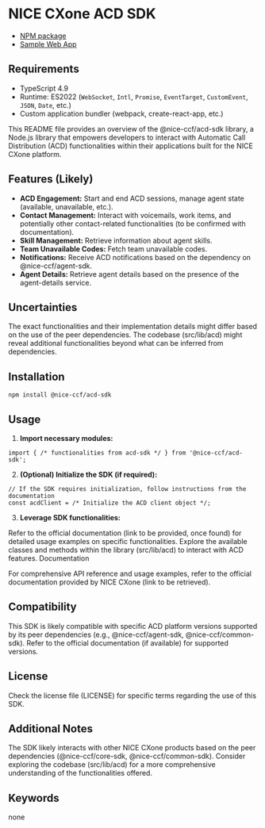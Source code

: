 # NICE CXone ACD SDK

*  [NPM package](https://www.npmjs.com/package/@nice-ccf/acd-sdk)
*  [Sample Web App](https://github.com/nice-cxone/webapp-acd-cxagent-sdk-consumer)

## Requirements
*  TypeScript 4.9
*  Runtime: ES2022 (`WebSocket`, `Intl`, `Promise`, `EventTarget`, `CustomEvent`, `JSON`, `Date`, etc.)
*  Custom application bundler (webpack, create-react-app, etc.)


This README file provides an overview of the @nice-ccf/acd-sdk library, a Node.js library that empowers developers to interact with Automatic Call Distribution (ACD) functionalities within their applications built for the NICE CXone platform.

## Features (Likely)

* **ACD Engagement:** Start and end ACD sessions, manage agent state (available, unavailable, etc.).
* **Contact Management:** Interact with voicemails, work items, and potentially other contact-related functionalities (to be confirmed with documentation).
* **Skill Management:** Retrieve information about agent skills.
* **Team Unavailable Codes:** Fetch team unavailable codes.
* **Notifications:** Receive ACD notifications based on the dependency on @nice-ccf/agent-sdk.
* **Agent Details:** Retrieve agent details based on the presence of the agent-details service.

## Uncertainties

The exact functionalities and their implementation details might differ based on the use of the peer dependencies.
The codebase (src/lib/acd) might reveal additional functionalities beyond what can be inferred from dependencies.

## Installation

```
npm install @nice-ccf/acd-sdk
```

## Usage

1. **Import necessary modules:**
```
import { /* functionalities from acd-sdk */ } from '@nice-ccf/acd-sdk';
```
2. **(Optional) Initialize the SDK (if required):**

```
// If the SDK requires initialization, follow instructions from the documentation
const acdClient = /* Initialize the ACD client object */;
```

3. **Leverage SDK functionalities:**

Refer to the official documentation (link to be provided, once found) for detailed usage examples on specific functionalities.
Explore the available classes and methods within the library (src/lib/acd) to interact with ACD features.
Documentation

For comprehensive API reference and usage examples, refer to the official documentation provided by NICE CXone (link to be retrieved).

## Compatibility

This SDK is likely compatible with specific ACD platform versions supported by its peer dependencies (e.g., @nice-ccf/agent-sdk, @nice-ccf/common-sdk). Refer to the official documentation (if available) for supported versions.

## License

Check the license file (LICENSE) for specific terms regarding the use of this SDK.

## Additional Notes

The SDK likely interacts with other NICE CXone products based on the peer dependencies (@nice-ccf/core-sdk, @nice-ccf/common-sdk).
Consider exploring the codebase (src/lib/acd) for a more comprehensive understanding of the functionalities offered.

## Keywords

none